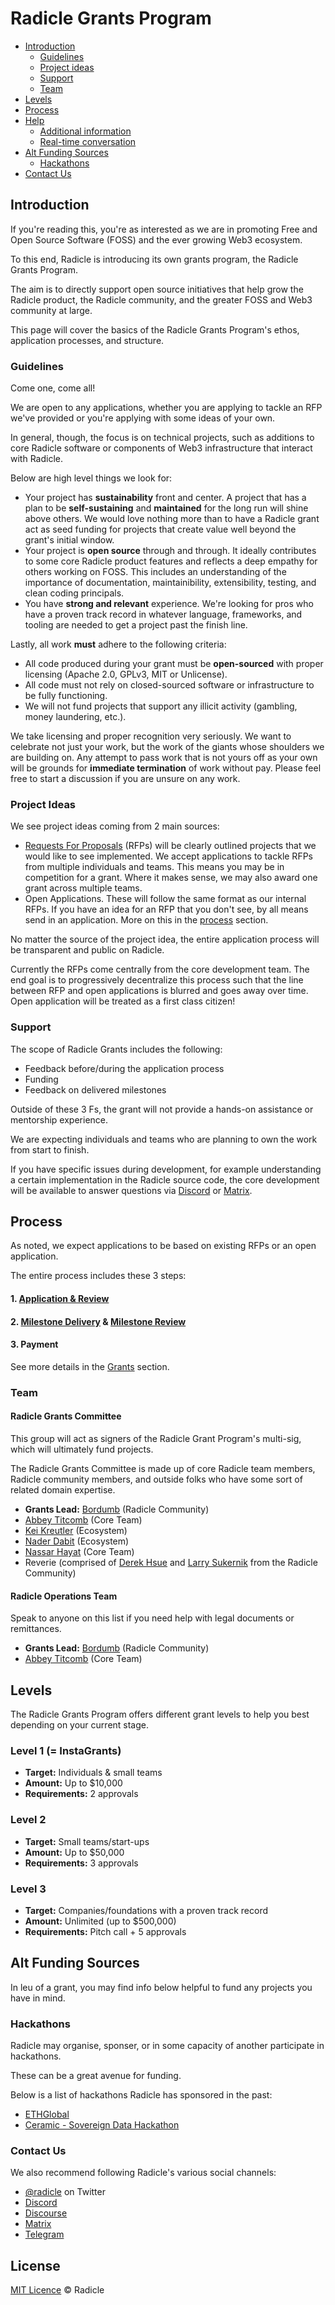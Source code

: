 # Radicle Grants Program

- [Introduction](#introduction)
  - [Guidelines](#guidelines)
  - [Project ideas](#project-ideas)
  - [Support](#support)
  - [Team](#team)
- [Levels](#levels)
- [Process](#process)
- [Help](#help)
  - [Additional information](#additional-information)
  - [Real-time conversation](#real-time-conversation)
- [Alt Funding Sources](#alt-funding-sources)
  - [Hackathons](#hackathons)
- [Contact Us](#contact-us)

## Introduction

If you're reading this, you're as interested as we are in promoting Free and Open Source Software (FOSS) and the
ever growing Web3 ecosystem.

To this end, Radicle is introducing its own grants program, the Radicle Grants Program.

The aim is to directly support open source initiatives that help grow the Radicle product, the Radicle community, and
the greater FOSS and Web3 community at large.

This page will cover the basics of the Radicle Grants Program's ethos, application processes, and structure.

### Guidelines

Come one, come all!

We are open to any applications, whether you are applying to tackle an RFP we've provided or you're applying with some
ideas of your own.

In general, though, the focus is on technical projects, such as additions to core Radicle software or components of
Web3 infrastructure that interact with Radicle.

Below are high level things we look for:

- Your project has **sustainability** front and center. A project that has a plan to be **self-sustaining** and **maintained**
  for the long run will shine above others. We would love nothing more than to have a Radicle grant act as seed funding
  for projects that create value well beyond the grant's initial window.
- Your project is **open source** through and through. It ideally contributes to some core Radicle product features and
  reflects a deep empathy for others working on FOSS. This includes an understanding of the importance of documentation,
  maintainibility, extensibility, testing, and clean coding principals.
- You have **strong and relevant** experience. We're looking for pros who have a proven track record in whatever
  language, frameworks, and tooling are needed to get a project past the finish line.

Lastly, all work **must** adhere to the following criteria:

- All code produced during your grant must be **open-sourced** with proper licensing (Apache 2.0, GPLv3, MIT or
  Unlicense).
- All code must not rely on closed-sourced software or infrastructure to be fully functioning.
- We will not fund projects that support any illicit activity (gambling, money laundering, etc.).

We take licensing and proper recognition very seriously. We want to celebrate not just your work, but the work
of the giants whose shoulders we are building on. Any attempt to pass work that is not yours off as your own will be
grounds for **immediate termination** of work without pay. Please feel free to start a discussion if you are unsure on
any work.

### Project Ideas

We see project ideas coming from 2 main sources:

- [Requests For Proposals](rfps) (RFPs) will be clearly outlined projects that we would like to see implemented.
  We accept applications to tackle RFPs from multiple individuals and teams. This means you may be in competition for a
  grant. Where it makes sense, we may also award one grant across multiple teams.
- Open Applications. These will follow the same format as our internal RFPs. If you have an idea for an RFP that you
  don't see, by all means send in an application. More on this in the [process](#process) section.

No matter the source of the project idea, the entire application process will be transparent and public on Radicle.

Currently the RFPs come centrally from the core development team. The end goal is to progressively decentralize this
process such that the line between RFP and open applications is blurred and goes away over time. Open application will
be treated as a first class citizen!

### Support

The scope of Radicle Grants includes the following:

- Feedback before/during the application process
- Funding
- Feedback on delivered milestones

Outside of these 3 Fs, the grant will not provide a hands-on assistance or mentorship experience.

We are expecting individuals and teams who are planning to own the work from start to finish.

If you have specific issues during development, for example understanding a certain implementation in the Radicle source
code, the core development will be available to answer questions via [Discord](https://discord.gg/cS42wyG7) or [Matrix](https://matrix.radicle.community/).

## Process

As noted, we expect applications to be based on existing RFPs or an open application.

The entire process includes these 3 steps:

#### 1. [Application & Review](https://github.com/radicle-dev/radicle-grants/tree/main/grants/applications)

#### 2. [Milestone Delivery]() & [Milestone Review]()

#### 3. Payment

See more details in the [Grants](/grants) section.

### Team

#### Radicle Grants Committee

This group will act as signers of the Radicle Grant Program's multi-sig, which will ultimately fund projects.

The Radicle Grants Committee is made up of core Radicle team members, Radicle community members, and outside folks who
have some sort of related domain expertise.

- **Grants Lead:** [Bordumb](https://twitter.com/bordumbb) (Radicle Community)
- [Abbey Titcomb](https://twitter.com/abbey_titcomb) (Core Team)
- [Kei Kreutler](https://twitter.com/keikreutler) (Ecosystem)
- [Nader Dabit](https://twitter.com/dabit3) (Ecosystem)
- [Nassar Hayat](https://twitter.com/nassarhayat) (Core Team)
- Reverie (comprised of [Derek Hsue](https://twitter.com/derek_hsue) and [Larry Sukernik](https://twitter.com/lsukernik) from the Radicle Community)

#### Radicle Operations Team<!-- omit in toc -->

Speak to anyone on this list if you need help with legal documents or remittances.

- **Grants Lead:** [Bordumb](https://twitter.com/bordumbb) (Radicle Community)
- [Abbey Titcomb](https://twitter.com/abbey_titcomb) (Core Team)

## Levels

The Radicle Grants Program offers different grant levels to help you best depending on your current stage.

### Level 1 (= InstaGrants)

- **Target:** Individuals & small teams
- **Amount:** Up to $10,000
- **Requirements:** 2 approvals

### Level 2

- **Target:** Small teams/start-ups
- **Amount:** Up to $50,000
- **Requirements:** 3 approvals

### Level 3

- **Target:** Companies/foundations with a proven track record
- **Amount:** Unlimited (up to $500,000)
- **Requirements:** Pitch call + 5 approvals

## Alt Funding Sources

In leu of a grant, you may find info below helpful to fund any projects you have in mind.

### Hackathons

Radicle may organise, sponser, or in some capacity of another participate in hackathons.

These can be a great avenue for funding.

Below is a list of hackathons Radicle has sponsored in the past:

- [ETHGlobal](https://online.ethglobal.com/)
- [Ceramic - Sovereign Data Hackathon](https://gitcoin.co/hackathon/ceramic-identity/onboard)

### Contact Us

We also recommend following Radicle's various social channels:

- [@radicle](https://twitter.com/radicle) on Twitter
- [Discord](discord.gg/HRdnwAwGbG)
- [Discourse](https://radicle.community/)
- [Matrix](matrix.radicle.community)
- [Telegram](t.me/radicleworld)

## License

[MIT Licence](https://github.com/radicle-dev/radicle-grants/blob/main/LICENSE) © Radicle
